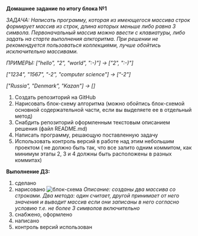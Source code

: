 **Домашнее задание по итогу блока №1**

*ЗАДАЧА: Написать программу, которая из имеющегося массива строк формирует массив из строк, длина которых меньше либо равна 3 символа. Первоначальный массив можно ввести с клавиатуры, либо задать на старте выполнения алкгоритма. При решении не рекомендуется пользоваться коллекциями, лучше обойтись исключительно массивами.*

*ПРИМЕРЫ:*
_["hello", "2", "world", ":-)"]   ->   ["2", ":-)"]_

_["1234", "1567", "-2", "computer science"]   ->   ["-2"]_

_["Russia", "Denmark", "Kazan"]   ->   []_

1. Создать репозиторий на GitHub
2. Нарисовать блок-схему алгоритма (можно обойтись блок-схемой основной содержательной части, если вы выделяете ее в отдельный метод)
3. Снабдить репозиторий оформленным текстовым описанием решения (файл README.md)
4. Написать программу, решающую поставленную задачу
5. Использовать контроль версий в работе над этим небольшим проектом ( не должно быть так, что все залито одним коммитом, как минимум этапы 2, 3 и 4 должны быть расположены в разных коммитах)

**Выполнение ДЗ:**
1. сделано
2. нарисовано ![блок-схема](https://ibb.co/wBmrcD1) 
    _Описание: созданы два массива со строками. Два метода: один считает, другой принимает от него значения и выводит массив если они записаны в него согласно условию т.е. не более 3 символов включительно_
3. снабжено, оформлено
4. написано
5. контроль версий использован